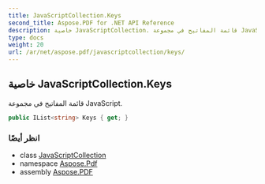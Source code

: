 ```yaml
---
title: JavaScriptCollection.Keys
second_title: Aspose.PDF for .NET API Reference
description: خاصية JavaScriptCollection. قائمة المفاتيح في مجموعة JavaScript
type: docs
weight: 20
url: /ar/net/aspose.pdf/javascriptcollection/keys/
---
```

## خاصية JavaScriptCollection.Keys

قائمة المفاتيح في مجموعة JavaScript.

```csharp
public IList<string> Keys { get; }
```

### انظر أيضًا

* class [JavaScriptCollection](../)
* namespace [Aspose.Pdf](../../../aspose.pdf/)
* assembly [Aspose.PDF](../../../)